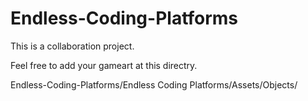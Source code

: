 # Endless-Coding-Platforms

This is a collaboration project.

Feel free to add your gameart at this directry.

Endless-Coding-Platforms/Endless Coding Platforms/Assets/Objects/